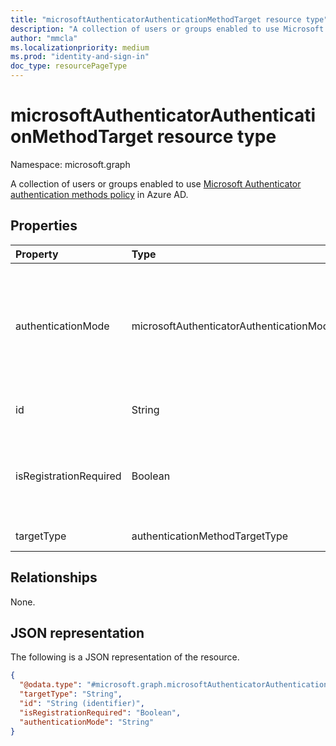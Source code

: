 ```yaml
---
title: "microsoftAuthenticatorAuthenticationMethodTarget resource type"
description: "A collection of users or groups enabled to use Microsoft Authenticator authentication methods policy."
author: "mmcla"
ms.localizationpriority: medium
ms.prod: "identity-and-sign-in"
doc_type: resourcePageType
---
```


# microsoftAuthenticatorAuthenticationMethodTarget resource type
Namespace: microsoft.graph

A collection of users or groups enabled to use [Microsoft Authenticator authentication methods policy](../resources/microsoftAuthenticatorAuthenticationMethodConfiguration.md) in Azure AD.

## Properties
|Property|Type|Description|
|:---|:---|:---|
|authenticationMode|microsoftAuthenticatorAuthenticationMode|Determines which types of notifications can be used for sign-in. Possible values are: `any`, `deviceBasedPush` (passwordless only), `push`.|
|id|String|Object ID of an Azure AD user or group.|
|isRegistrationRequired|Boolean|Determines whether the user is enforced to register the authentication method. *Not supported*. |
|targetType|authenticationMethodTargetType| Possible values are: `user`, `group`.|

## Relationships
None.

## JSON representation
The following is a JSON representation of the resource.
<!-- {
  "blockType": "resource",
  "keyProperty": "id",
  "@odata.type": "microsoft.graph.microsoftAuthenticatorAuthenticationMethodTarget",
  "baseType": "microsoft.graph.authenticationMethodTarget",
  "openType": false
}
-->
``` json
{
  "@odata.type": "#microsoft.graph.microsoftAuthenticatorAuthenticationMethodTarget",
  "targetType": "String",
  "id": "String (identifier)",
  "isRegistrationRequired": "Boolean",
  "authenticationMode": "String"
}
```
